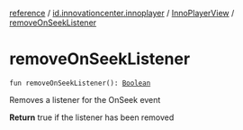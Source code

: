 [reference](../../index.md) / [id.innovationcenter.innoplayer](../index.md) / [InnoPlayerView](index.md) / [removeOnSeekListener](./remove-on-seek-listener.md)

# removeOnSeekListener

`fun removeOnSeekListener(): `[`Boolean`](https://kotlinlang.org/api/latest/jvm/stdlib/kotlin/-boolean/index.html)

Removes a listener for the OnSeek event

**Return**
true if the listener has been removed

